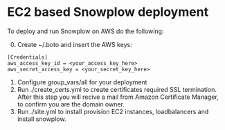 # EC2 based Snowplow deployment

To deploy and run Snowplow on AWS do the following:

0. Create ~/.boto and insert the AWS keys:
```
[Credentials]
aws_access_key_id = <your_access_key_here>
aws_secret_access_key = <your_secret_key_here>
```
1. Configure group_vars/all for your deployment
2. Run ./create_certs.yml to create certificates required SSL termination. After this step you will recive a mail from Amazon Certificate Manager, to confirm you are the domain owner.
3. Run ./site.yml to install provision EC2 instances, loadbalancers and install snowplow.
